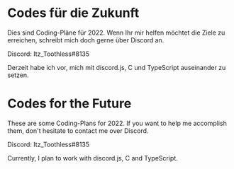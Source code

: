 # Codes für die Zukunft
Dies sind Coding-Pläne für 2022. Wenn Ihr mir helfen möchtet die Ziele zu erreichen, schreibt mich doch gerne über Discord an.

Discord: Itz_Toothless#8135

Derzeit habe ich vor, mich mit discord.js, C und TypeScript auseinander zu setzen.

# Codes for the Future
These are some Coding-Plans for 2022. If you want to help me accomplish them, don't hesitate to contact me over Discord.

Discord: Itz_Toothless#8135

Currently, I plan to work with discord.js, C and TypeScript.
